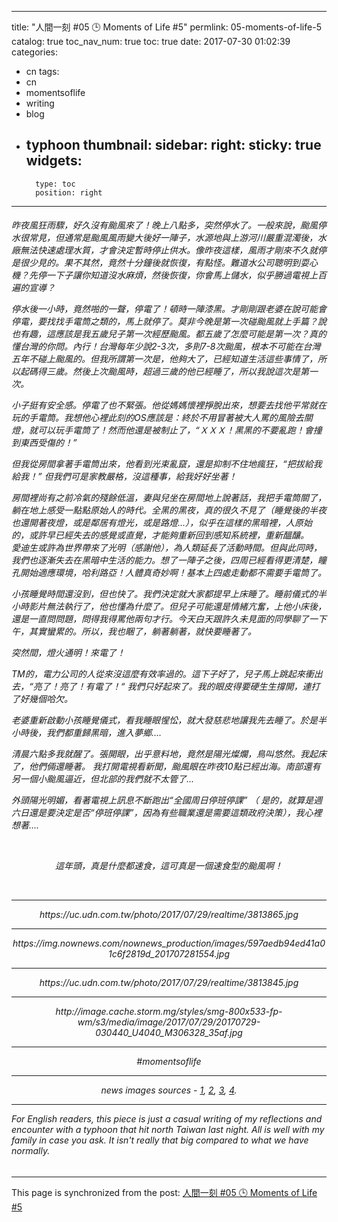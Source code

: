 
---
title: "人間一刻 #05 🕒 Moments of Life #5"
permlink: 05-moments-of-life-5
catalog: true
toc_nav_num: true
toc: true
date: 2017-07-30 01:02:39
categories:
- cn
tags:
- cn
- momentsoflife
- writing
- blog
- typhoon
thumbnail: 
sidebar:
    right:
        sticky: true
widgets:
    -
        type: toc
        position: right
---


<html><h6>
<p>昨夜風狂雨驟，好久沒有颱風來了！晚上八點多，突然停水了。一般來說，颱風停水很常見，但通常是颱風風雨變大後好一陣子，水源地與上游河川嚴重混濁後，水廠無法快速處理水質，才會決定暫時停止供水。像昨夜這樣，風雨才剛來不久就停是很少見的。果不其然，竟然十分鐘後就恢復，有點怪。難道水公司聰明到耍心機？先停一下子讓你知道沒水麻煩，然後恢復，你會馬上儲水，似乎勝過電視上百遍的宣導？</p>
<p>停水後一小時，竟然啪的一聲，停電了！頓時一陣漆黑。才剛剛跟老婆在說可能會停電，要找找手電筒之類的，馬上就停了。莫非今晚是第一次碰颱風就上手篇？說也有趣，這應該是我五歲兒子第一次經歷颱風。都五歲了怎麼可能是第一次？真的懂台灣的你問。內行！台灣每年少說2-3次，多則7-8次颱風，根本不可能在台灣五年不碰上颱風的。但我所謂第一次是，他夠大了，已經知道生活這些事情了，所以起碼得三歲。然後上次颱風時，超過三歲的他已經睡了，所以我說這次是第一次。&nbsp;</p>
<p>小子挺有安全感。停電了也不緊張。他從媽媽懷裡掙脫出來，想要去找他平常就在玩的手電筒。我想他心裡此刻的OS應該是：終於不用冒著被大人罵的風險去關燈，就可以玩手電筒了！然而他還是被制止了，“ＸＸＸ！黑黑的不要亂跑！會撞到東西受傷的！”</p>
<p>但我從房間拿著手電筒出來，他看到光束亂竄，還是抑制不住地瘋狂，“把拔給我給我！” 但我們可是家教嚴格，沒這種事，給我好好坐著！</p>
<p>房間裡尚有之前冷氣的殘餘低溫，妻與兒坐在房間地上說著話，我把手電筒關了，躺在地上感受一點點原始人的時代。全黑的黑夜，真的很久不見了（睡覺後的半夜也還開著夜燈，或是鄰居有燈光，或是路燈...），似乎在這樣的黑暗裡，人原始的，或許早已經失去的感覺或直覺，才能夠重新回到感知系統裡，重新醞釀。 <br>
 愛迪生或許為世界帶來了光明（感謝他），為人類延長了活動時間。但與此同時，我們也逐漸失去在黑暗中生活的能力。想了一陣子之後，四周已經看得更清楚，瞳孔開始適應環境，哈利路亞！人體真奇妙啊！基本上四處走動都不需要手電筒了。</p>
<p>小孩睡覺時間還沒到，但也快了。我們決定就大家都提早上床睡了。睡前儀式的半小時影片無法執行了，他也懂為什麼了。但兒子可能還是情緒亢奮，上他小床後，還是一直問問題，問得我得罵他兩句才行。今天白天跟許久未見面的同學聊了一下午，其實蠻累的。所以，我也睏了，躺著躺著，就快要睡著了。</p>
<p>突然間，燈火通明！來電了！</p>
<p>TM的，電力公司的人從來沒這麼有效率過的。這下子好了，兒子馬上跳起來衝出去，“亮了！亮了！有電了！“ 我們只好起來了。我的眼皮得要硬生生撐開，連打了好幾個哈欠。</p>
<p>老婆重新啟動小孩睡覺儀式，看我睡眼惺忪，就大發慈悲地讓我先去睡了。於是半小時後，我們都重歸黑暗，進入夢鄉....&nbsp;</p>
<p>清晨六點多我就醒了。張開眼，出乎意料地，竟然是陽光燦爛，鳥叫悠然。我起床了，他們倆還睡著。 我打開電視看新聞，颱風眼在昨夜10點已經出海。南部還有另一個小颱風逼近，但北部的我們就不太管了...&nbsp;</p>
<p>外頭陽光明媚，看著電視上訊息不斷跑出“全國周日停班停課” （ 是的，就算是週六日還是要決定是否“停班停課”，因為有些職業還是需要這類政府決策），我心裡想著.... </p><br>
<center><p>這年頭，真是什麼都速食，這可真是一個速食型的颱風啊！</p></center><br>
<center>
<hr>
<p>https://uc.udn.com.tw/photo/2017/07/29/realtime/3813865.jpg</p>
<hr>
<p>https://img.nownews.com/nownews_production/images/597aedb94ed41a01c6f2819d_201707281554.jpg</p>
<hr>
<p>https://uc.udn.com.tw/photo/2017/07/29/realtime/3813845.jpg</p>
<hr>
<p>http://image.cache.storm.mg/styles/smg-800x533-fp-wm/s3/media/image/2017/07/29/20170729-030440_U4040_M306328_35af.jpg</p>
<hr>
#momentsoflife
<hr>
<p>news images sources - <a href="https://udn.com/news/story/7001/2611460">1</a>, <a href="https://www.nownews.com/news/20170728/2594248">2</a>, <a href="https://udn.com/news/story/7314/2611447">3</a>, <a href="http://www.storm.mg/article/306820">4</a>.</p>
</center><hr>
<p>For English readers, this piece is just a casual writing of my reflections and encounter with a typhoon that hit north Taiwan last night. All is well with my family in case you ask. It isn't really that big compared to what we have normally. </p>
</h6></html>

- - -

This page is synchronized from the post: [人間一刻 #05 🕒 Moments of Life #5](https://steemit.com/@deanliu/05-moments-of-life-5)
